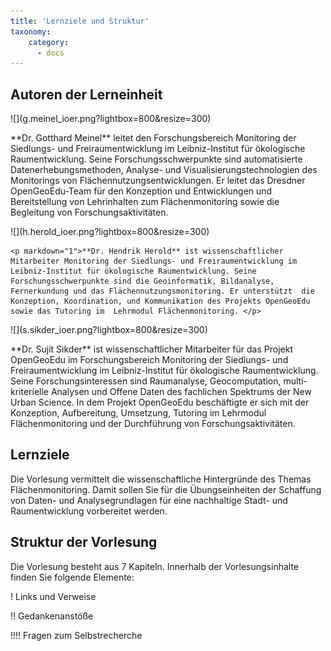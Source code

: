 ```yaml
---
title: 'Lernziele und Struktur'
taxonomy:
    category:
      - docs
---
```

## Autoren der Lerneinheit
<div class="row align-items-center">
    <div class="col-sm-3" markdown="1">![](g.meinel_ioer.png?lightbox=800&resize=300)</div>
    <div class="col-sm-9">
        <p markdown="1">**Dr. Gotthard Meinel** leitet den Forschungsbereich Monitoring der Siedlungs- und Freiraumentwicklung im Leibniz-Institut für ökologische Raumentwicklung. Seine Forschungsschwerpunkte sind automatisierte Datenerhebungsmethoden, Analyse- und Visualisierungstechnologien des Monitorings von Flächennutzungsentwicklungen. Er leitet das Dresdner OpenGeoEdu-Team für den Konzeption und Entwicklungen und Bereitstellung von Lehrinhalten zum Flächenmonitoring sowie die Begleitung von Forschungsaktivitäten. </p>
    </div>
</div>

<div class="row align-items-center">
  <div class="col-sm-3" markdown="1">![](h.herold_ioer.png?lightbox=800&resize=300) </div>
  <div class="col-sm-9">

    <p markdown="1">**Dr. Hendrik Herold** ist wissenschaftlicher  Mitarbeiter Monitoring der Siedlungs- und Freiraumentwicklung im Leibniz-Institut für ökologische Raumentwicklung. Seine Forschungsschwerpunkte sind die Geoinformatik, Bildanalyse, Fernerkundung und das Flächennutzungsmonitoring. Er unterstützt  die Konzeption, Koordination, und Kommunikation des Projekts OpenGeoEdu  sowie das Tutoring im  Lehrmodul Flächenmonitoring. </p>
  </div>
</div>

<div class="row align-items-center">
  <div class="col-sm-3" markdown="1">![](s.sikder_ioer.png?lightbox=800&resize=300) </div>
  <div class="col-sm-9">
    <p markdown="1">**Dr. Sujit Sikder** ist wissenschaftlicher Mitarbeiter für das Projekt OpenGeoEdu im Forschungsbereich Monitoring der Siedlungs- und Freiraumentwicklung im Leibniz-Institut für ökologische Raumentwicklung. Seine Forschungsinteressen sind Raumanalyse, Geocomputation, multi-kriterielle Analysen und Offene Daten des fachlichen Spektrums der New Urban Science. In dem Projekt OpenGeoEdu beschäftigte er sich mit der Konzeption, Aufbereitung,  Umsetzung, Tutoring im  Lehrmodul Flächenmonitoring und der Durchführung von Forschungsaktivitäten.  </p>
  </div>
</div>


## Lernziele

Die Vorlesung vermittelt die wissenschaftliche Hintergründe des Themas Flächenmonitoring.  Damit sollen Sie für die Übungseinheiten der Schaffung von Daten- und Analysegrundlagen für eine nachhaltige Stadt- und Raumentwicklung vorbereitet werden.

## Struktur der Vorlesung

Die Vorlesung besteht aus 7 Kapiteln. Innerhalb der Vorlesungsinhalte finden Sie folgende Elemente:

! Links und Verweise

!! Gedankenanstöße

!!!! Fragen zum Selbstrecherche
